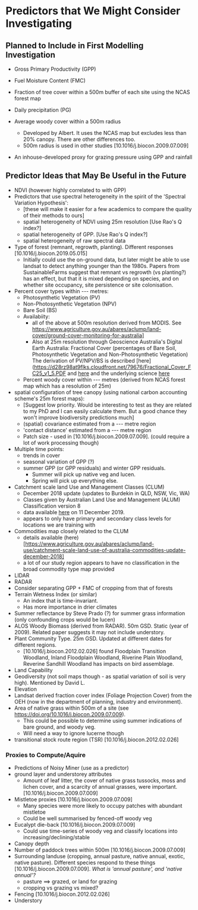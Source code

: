# Predictors that We Might Consider Investigating
## Planned to Include in First Modelling Investigation
+ Gross Primary Productivity (GPP)
+ Fuel Moisture Content (FMC)
+ Fraction of tree cover within a 500m buffer of each site using the NCAS forest map
+ Daily precipitation (PG)
+ Average woody cover within a 500m radius
  + Developed by Albert. It uses the NCAS map but excludes less than 20% canopy. There are other differences too.
  + 500m radius is used in other studies [10.1016/j.biocon.2009.07.009]
 
+ An inhouse-developed proxy for grazing pressure using GPP and rainfall

## Predictor Ideas that May Be Useful in the Future 
+ NDVI (however highly correlated to with GPP)
+ Predictors that use spectral heterogeneity in the spirit of the 'Spectral Variation Hypothesis':
  +  [these will make it easier for a few academics to compare the quality of their methods to ours]
  + spatial heterogeneity of NDVI using 25m resolution [Use Rao's Q index?]
  + spatial heterogeneity of GPP. [Use Rao's Q index?]
  + spatial heterogeneity of raw spectral data
+ Type of forest (remnant, regrowth, planting). Different responses [10.1016/j.biocon.2019.05.015]
  + Initially could use the on-ground data, but later might be able to use landsat to detect anything younger than the 1980s. Papers from SustainableFarms suggest that remnant vs regrowth (vs planting?) has an effect, but that it is mixed depending on species, and on whether site occupancy, site persistence or site colonisation.
+ Percent cover types within --- metres:
  + Photosynthetic Vegetation (PV)
  + Non-Photosynthetic Vegetation (NPV)
  + Bare Soil (BS) 
  + Availabiity:
     + all of the above at 500m resolution derived from MODIS. See https://www.agriculture.gov.au/abares/aclump/land-cover/ground-cover-monitoring-for-australia]  
     + Also at 25m resolution through Geoscience Australia's Digital Earth Australia: Fractional Cover (percentages of Bare Soil, Photosynthetic Vegetation and Non-Photosynthetic Vegetation) The derivation of PV/NPV/BS is described [here](https://d28rz98at9flks.cloudfront.net/79676/Fractional_Cover_FC25_v1_5.PDF
and [here](http://data.auscover.org.au/xwiki/bin/view/Product+pages/Landsat+Seasonal+Fractional+Cover) 
and the underlying science [here](https://www.sciencedirect.com/science/article/pii/S0034425715000395) 
  + Percent woody cover within --- metres  (derived from NCAS forest map which has a resolution of 25m)
+ spatial configuration of tree canopy (using national carbon accounting scheme's 25m forest maps):
  + [Suggest low priority. Would be interesting to test as they are related to my PhD and I can easily calculate them. But a good chance they won't improve biodiversity predictions much]
  + (spatial) covariance estimated from a --- metre region
  + 'contact distance' estimated from a --- metre region
  + Patch size - used in [10.1016/j.biocon.2009.07.009].  (could require a lot of work processing though)
+ Multiple time points:
  + trends in cover
  + seasonal variation of GPP (?)
  + summer GPP (or GPP residuals) and winter GPP residuals.
    + Summer will pick up native veg and lucen.
    + Spring will pick up everything else.
+ Catchment scale land Use and Management Classes (CLUM)
  + December 2018 update (updates to Burdekin in QLD, NSW, Vic, WA)
  + Classes given by Australian Land Use and Management (ALUM) Classification version 8
  + data available [here](https://www.agriculture.gov.au/abares/aclump/land-use/catchment-scale-land-use-of-australia-update-december-2018) on 11 December 2019.
  + appears to only have primary and secondary class levels for locations we are training with
+ Commodities map closely related to the CLUM
  + details available (here)[https://www.agriculture.gov.au/abares/aclump/land-use/catchment-scale-land-use-of-australia-commodities-update-december-2018]
  + a lot of our study region appears to have no classification in the broad commodity type map provided
+ LIDAR
+ RADAR
+ Consider separating GPP + FMC of cropping from that of forests
+ Terrain Wetness Index (or similar)
  + An index that is time-invariant.
  + Has more importance in drier climates
+ Summer reflectance by Steve Prado (?) for summer grass information  (only confounding crops would be lucen)
+ ALOS Woody Biomass (derived from RADAR). 50m GSD. Static (year of 2009). Related paper suggests it may not include understory.
+ Plant Community Type. 25m GSD. Updated at different dates for different regions.
   + [10.1016/j.biocon.2012.02.026] found Floodplain Transition Woodland, Inland Floodplain Woodland, Riverine Plain Woodland, Reverine Sandhill Woodland has impacts on bird assemblage.
+ Land Capability
+ Geodiversity (not soil maps though - as spatial variation of soil is very high). Mentioned by David L.
+ Elevation
+ Landsat derived fraction cover index (Foliage Projection Cover) from the OEH (now in the department of planning, industry and environment).
+ Area of native grass within 500m of a site (see https://doi.org/10.1016/j.biocon.2009.07.009). 
  + This could be possible to determine using summer indications of bare ground, and woody veg. 
  + Will need a way to ignore lucerne though 
+ transitional stock route region (TSR) [10.1016/j.biocon.2012.02.026]

### Proxies to Compute/Aquire
+ Predictions of Noisy Miner (use as a predictor)
+ ground layer and understorey attributes
  + Amount of leaf litter, the cover of native grass tussocks, moss and lichen cover, and a scarcity of annual grasses, were important. [10.1016/j.biocon.2009.07.009]
+ Mistletoe proxies [10.1016/j.biocon.2009.07.009]
  + Many species were more likely to occupy patches with abundant mistletoe
  + Could be well summarised by fenced-off woody veg
+ Eucalypt die-back [10.1016/j.biocon.2009.07.009]
  + Could use time-series of woody veg and classify locations into increasing/declining/stable 
+ Canopy depth
+ Number of paddock trees within 500m [10.1016/j.biocon.2009.07.009]
+ Surrounding landuse (cropping, annual pasture, native annual, exotic, native pasture). Different species respond to these things [10.1016/j.biocon.2009.07.009]. *What is 'annual pasture', and 'native annual'?*
  + pasture ==> grazed, or land for grazing
  + cropping vs grazing vs mixed?
+ Fencing [10.1016/j.biocon.2012.02.026]
+ Understory
